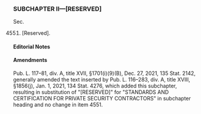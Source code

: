 ### SUBCHAPTER II—[RESERVED] ###

Sec.

4551. [Reserved].

#### **Editorial Notes** ####

#### Amendments ####

Pub. L. 117–81, div. A, title XVII, §1701(i)(9)(B), Dec. 27, 2021, 135 Stat. 2142, generally amended the text inserted by Pub. L. 116–283, div. A, title XVIII, §1856(j), Jan. 1, 2021, 134 Stat. 4276, which added this subchapter, resulting in substitution of "[RESERVED]" for "STANDARDS AND CERTIFICATION FOR PRIVATE SECURITY CONTRACTORS" in subchapter heading and no change in item 4551.